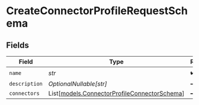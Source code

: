 # CreateConnectorProfileRequestSchema


## Fields

| Field                                                                                        | Type                                                                                         | Required                                                                                     | Description                                                                                  |
| -------------------------------------------------------------------------------------------- | -------------------------------------------------------------------------------------------- | -------------------------------------------------------------------------------------------- | -------------------------------------------------------------------------------------------- |
| `name`                                                                                       | *str*                                                                                        | :heavy_check_mark:                                                                           | N/A                                                                                          |
| `description`                                                                                | *OptionalNullable[str]*                                                                      | :heavy_minus_sign:                                                                           | N/A                                                                                          |
| `connectors`                                                                                 | List[[models.ConnectorProfileConnectorSchema](../models/connectorprofileconnectorschema.md)] | :heavy_minus_sign:                                                                           | N/A                                                                                          |